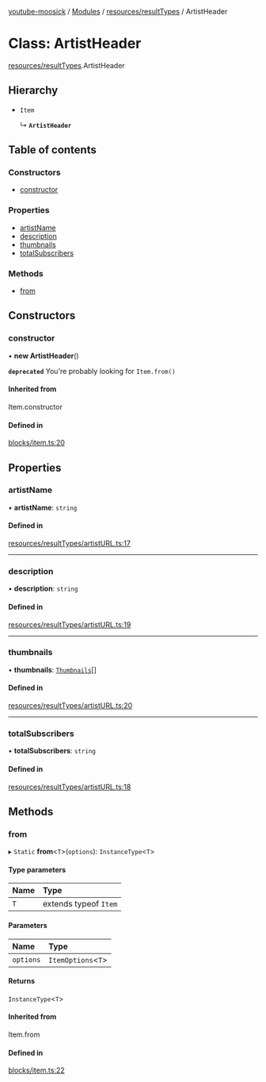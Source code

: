 [youtube-moosick](../README.md) / [Modules](../modules.md) / [resources/resultTypes](../modules/resources_resultTypes.md) / ArtistHeader

# Class: ArtistHeader

[resources/resultTypes](../modules/resources_resultTypes.md).ArtistHeader

## Hierarchy

- `Item`

  ↳ **`ArtistHeader`**

## Table of contents

### Constructors

- [constructor](resources_resultTypes.ArtistHeader.md#constructor)

### Properties

- [artistName](resources_resultTypes.ArtistHeader.md#artistname)
- [description](resources_resultTypes.ArtistHeader.md#description)
- [thumbnails](resources_resultTypes.ArtistHeader.md#thumbnails)
- [totalSubscribers](resources_resultTypes.ArtistHeader.md#totalsubscribers)

### Methods

- [from](resources_resultTypes.ArtistHeader.md#from)

## Constructors

### constructor

• **new ArtistHeader**()

**`deprecated`** You're probably looking for `Item.from()`

#### Inherited from

Item.constructor

#### Defined in

[blocks/item.ts:20](https://github.com/EvasiveXkiller/youtube-moosick/blob/7f2abd0/src/blocks/item.ts#L20)

## Properties

### artistName

• **artistName**: `string`

#### Defined in

[resources/resultTypes/artistURL.ts:17](https://github.com/EvasiveXkiller/youtube-moosick/blob/7f2abd0/src/resources/resultTypes/artistURL.ts#L17)

___

### description

• **description**: `string`

#### Defined in

[resources/resultTypes/artistURL.ts:19](https://github.com/EvasiveXkiller/youtube-moosick/blob/7f2abd0/src/resources/resultTypes/artistURL.ts#L19)

___

### thumbnails

• **thumbnails**: [`Thumbnails`](resources_generalTypes.Thumbnails.md)[]

#### Defined in

[resources/resultTypes/artistURL.ts:20](https://github.com/EvasiveXkiller/youtube-moosick/blob/7f2abd0/src/resources/resultTypes/artistURL.ts#L20)

___

### totalSubscribers

• **totalSubscribers**: `string`

#### Defined in

[resources/resultTypes/artistURL.ts:18](https://github.com/EvasiveXkiller/youtube-moosick/blob/7f2abd0/src/resources/resultTypes/artistURL.ts#L18)

## Methods

### from

▸ `Static` **from**<`T`\>(`options`): `InstanceType`<`T`\>

#### Type parameters

| Name | Type |
| :------ | :------ |
| `T` | extends typeof `Item` |

#### Parameters

| Name | Type |
| :------ | :------ |
| `options` | `ItemOptions`<`T`\> |

#### Returns

`InstanceType`<`T`\>

#### Inherited from

Item.from

#### Defined in

[blocks/item.ts:22](https://github.com/EvasiveXkiller/youtube-moosick/blob/7f2abd0/src/blocks/item.ts#L22)
